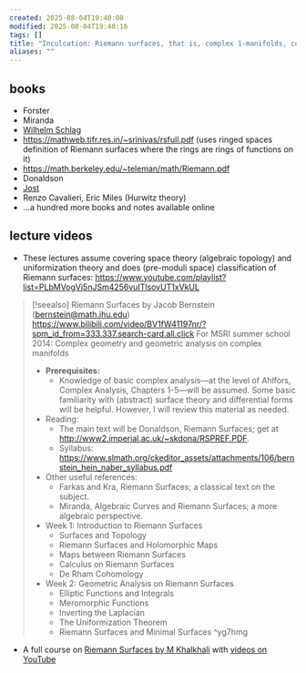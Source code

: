 ```yaml
---
created: 2025-08-04T19:40:08
modified: 2025-08-04T19:40:16
tags: []
title: "Inculcation: Riemann surfaces, that is, complex 1-manifolds, complex algebraic curves, round/flat/hyperbolic surfaces and so on"
aliases: ""
---
```


## books

- Forster
- Miranda
- [Wilhelm Schlag](https://gauss.math.yale.edu/~ws442/complex.pdf)
- https://mathweb.tifr.res.in/~srinivas/rsfull.pdf (uses ringed spaces definition of Riemann surfaces where the rings are rings of functions on it)
- https://math.berkeley.edu/~teleman/math/Riemann.pdf
- Donaldson
- [Jost](https://webhomes.maths.ed.ac.uk/~v1ranick/papers/jost.pdf)
- Renzo Cavalieri, Eric Miles (Hurwitz theory)
- ...a hundred more books and notes available online


## lecture videos

- These lectures assume covering space theory (algebraic topology) and uniformization theory and does (pre-moduli space) classification of Riemann surfaces: https://www.youtube.com/playlist?list=PLbMVogVj5nJSm4256vuITlsovUT1xVkUL


> [!seealso] Riemann Surfaces by Jacob Bernstein (bernstein@math.jhu.edu)
> https://www.bilibili.com/video/BV1fW41197nr/?spm_id_from=333.337.search-card.all.click
> For MSRI summer school 2014: Complex geometry and geometric analysis on complex manifolds
> - **Prerequisites:** 
> 	- Knowledge of basic complex analysis—at the level of Ahlfors, Complex Analysis, Chapters 1-5—will be assumed. Some basic familiarity with (abstract) surface theory and differential forms will be helpful. However, I will review this material as needed.
> - Reading: 
> 	- The main text will be Donaldson, Riemann Surfaces; get at http://www2.imperial.ac.uk/~skdona/RSPREF.PDF.
> 	- Syllabus: https://www.slmath.org/ckeditor_assets/attachments/106/bernstein_hein_naber_syllabus.pdf
> - Other useful references:
> 	- Farkas and Kra, Riemann Surfaces; a classical text on the subject.
> 	- Miranda, Algebraic Curves and Riemann Surfaces; a more algebraic perspective.
> - Week 1: Introduction to Riemann Surfaces
> 	- Surfaces and Topology
> 	- Riemann Surfaces and Holomorphic Maps
> 	- Maps between Riemann Surfaces
> 	- Calculus on Riemann Surfaces
> 	- De Rham Cohomology
> - Week 2: Geometric Analysis on Riemann Surfaces
> 	- Elliptic Functions and Integrals
> 	- Meromorphic Functions
> 	- Inverting the Laplacian
> 	- The Uniformization Theorem
> 	- Riemann Surfaces and Minimal Surfaces ^yg7hmg

- A full course on [Riemann Surfaces by M Khalkhali](https://www.math.uwo.ca/faculty/khalkhali/riemannsurfaces.html) with [videos on YouTube](https://www.youtube.com/playlist?list=PLFLLJhtIPhRaiJp0jJM648EC6A7swNDKL)
